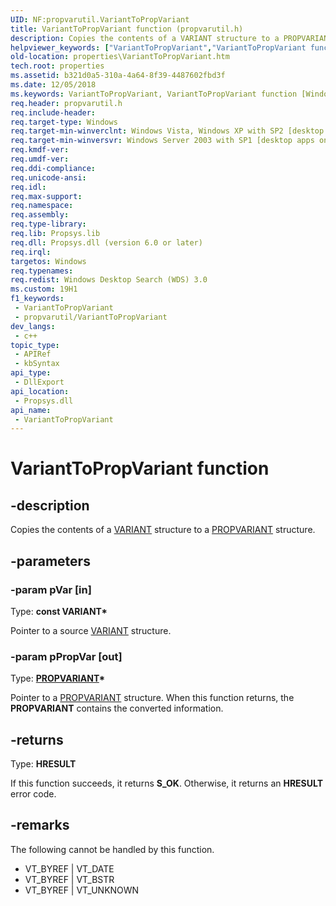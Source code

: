 ```yaml
---
UID: NF:propvarutil.VariantToPropVariant
title: VariantToPropVariant function (propvarutil.h)
description: Copies the contents of a VARIANT structure to a PROPVARIANT structure.
helpviewer_keywords: ["VariantToPropVariant","VariantToPropVariant function [Windows Properties]","properties.VariantToPropVariant","propvarutil/VariantToPropVariant","shell.VariantToPropVariant","shell_VariantToPropVariant"]
old-location: properties\VariantToPropVariant.htm
tech.root: properties
ms.assetid: b321d0a5-310a-4a64-8f39-4487602fbd3f
ms.date: 12/05/2018
ms.keywords: VariantToPropVariant, VariantToPropVariant function [Windows Properties], properties.VariantToPropVariant, propvarutil/VariantToPropVariant, shell.VariantToPropVariant, shell_VariantToPropVariant
req.header: propvarutil.h
req.include-header: 
req.target-type: Windows
req.target-min-winverclnt: Windows Vista, Windows XP with SP2 [desktop apps only]
req.target-min-winversvr: Windows Server 2003 with SP1 [desktop apps only]
req.kmdf-ver: 
req.umdf-ver: 
req.ddi-compliance: 
req.unicode-ansi: 
req.idl: 
req.max-support: 
req.namespace: 
req.assembly: 
req.type-library: 
req.lib: Propsys.lib
req.dll: Propsys.dll (version 6.0 or later)
req.irql: 
targetos: Windows
req.typenames: 
req.redist: Windows Desktop Search (WDS) 3.0
ms.custom: 19H1
f1_keywords:
 - VariantToPropVariant
 - propvarutil/VariantToPropVariant
dev_langs:
 - c++
topic_type:
 - APIRef
 - kbSyntax
api_type:
 - DllExport
api_location:
 - Propsys.dll
api_name:
 - VariantToPropVariant
---
```


# VariantToPropVariant function


## -description

Copies the contents of a <a href="https://docs.microsoft.com/windows/desktop/api/oaidl/ns-oaidl-variant">VARIANT</a> structure to a <a href="https://docs.microsoft.com/windows/desktop/api/propidl/ns-propidl-propvariant">PROPVARIANT</a> structure.

## -parameters

### -param pVar [in]

Type: <b>const VARIANT*</b>

Pointer to a source <a href="https://docs.microsoft.com/windows/desktop/api/oaidl/ns-oaidl-variant">VARIANT</a> structure.

### -param pPropVar [out]

Type: <b><a href="https://docs.microsoft.com/windows/desktop/api/propidl/ns-propidl-propvariant">PROPVARIANT</a>*</b>

Pointer to a <a href="https://docs.microsoft.com/windows/desktop/api/propidl/ns-propidl-propvariant">PROPVARIANT</a> structure. When this function returns, the <b>PROPVARIANT</b> contains the converted information.

## -returns

Type: <b>HRESULT</b>

If this function succeeds, it returns <b xmlns:loc="http://microsoft.com/wdcml/l10n">S_OK</b>. Otherwise, it returns an <b xmlns:loc="http://microsoft.com/wdcml/l10n">HRESULT</b> error code.

## -remarks

The following cannot be handled by this function.
                
                

<ul>
<li>VT_BYREF | VT_DATE</li>
<li>VT_BYREF | VT_BSTR</li>
<li>VT_BYREF | VT_UNKNOWN</li>
</ul>

